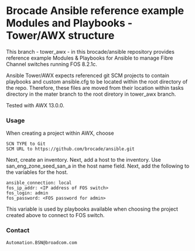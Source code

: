 Brocade Ansible reference example Modules and Playbooks - Tower/AWX structure
=======

This branch - tower_awx - in this brocade/ansible repository provides reference
example Modules & Playbooks for Ansible to manage Fibre Channel switches running
FOS 8.2.1c.

Ansible Tower/AWX expects referenced git SCM projects to contain playbooks and
custom ansible.cfg to be located within the root directory of the repo. Therefore,
these files are moved from their location within tasks directory in the
mater branch to the root diretory in tower_awx branch.

Tested with AWX 13.0.0.

### Usage ###

When creating a project within AWX, choose

```
SCN TYPE to Git
SCM URL to https://github.com/brocade/ansible.git
```

Next, create an inventory.
Next, add a host to the inventory. Use san_eng_zone_seed_san_a in the host name field.
Next, add the following to the variables for the host.

```
ansible_connection: local
fos_ip_addr: <IP address of FOS switch>
fos_login: admin
fos_password: <FOS password for admin>
```

This variable is used by playbooks available when choosing the project
created above to connect to FOS switch.

### Contact ###

    Automation.BSN@broadcom.com
